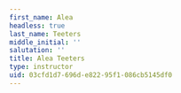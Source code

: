 ```yaml
---
first_name: Alea
headless: true
last_name: Teeters
middle_initial: ''
salutation: ''
title: Alea Teeters
type: instructor
uid: 03cfd1d7-696d-e822-95f1-086cb5145df0
---
```


